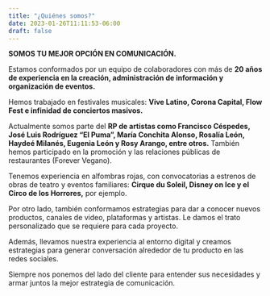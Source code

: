 ```yaml
---
title: "¿Quiénes somos?"
date: 2023-01-26T11:11:53-06:00
draft: false
---
```



**SOMOS TU MEJOR OPCIÓN EN COMUNICACIÓN.**

Estamos conformados por un equipo de colaboradores con más de **20 años de experiencia en la creación, administración de información y organización de eventos.**

Hemos trabajado en festivales musicales: **Vive Latino, Corona Capital, Flow Fest e infinidad de conciertos masivos.**

Actualmente somos parte del **RP de artistas como Francisco Céspedes, José Luis Rodríguez “El Puma”, María Conchita Alonso, Rosalía León, Haydeé Milanés, Eugenia León y Rosy Arango, entre otros.** También hemos participado en la promoción y las  relaciones públicas de restaurantes (Forever Vegano).

Tenemos experiencia en alfombras rojas, con convocatorias a estrenos de obras de teatro y eventos familiares: **Cirque du Soleil, Disney on Ice y el Circo de los Horrores,** por ejemplo.

Por otro lado, también conformamos estrategias para dar a conocer nuevos productos, canales de video, plataformas y artistas. Le damos el trato personalizado que se requiere para cada proyecto.

Además, llevamos nuestra experiencia al entorno digital y creamos estrategias para generar conversación alrededor de tu producto en las redes sociales.

Siempre nos ponemos del lado del cliente para entender sus necesidades y armar juntos la mejor estrategia de comunicación.